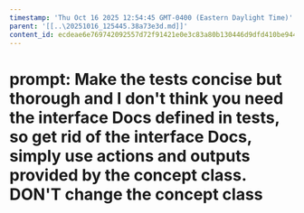 ```yaml
---
timestamp: 'Thu Oct 16 2025 12:54:45 GMT-0400 (Eastern Daylight Time)'
parent: '[[..\20251016_125445.38a73e3d.md]]'
content_id: ecdeae6e769742092557d72f91421e0e3c83a80b130446d9dfd410be94455b26
---
```


# prompt: Make the tests concise but thorough and I don't think you need the interface Docs defined in tests, so get rid of the interface Docs, simply use actions and outputs provided by the concept class. DON'T change the concept class
